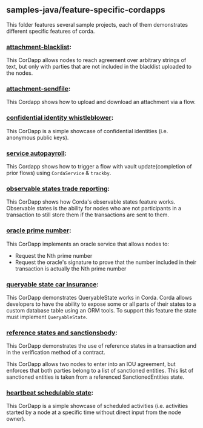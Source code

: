 ## samples-java/feature-specific-cordapps

This folder features several sample projects, each of them demonstrates different specific features of corda.

### [attachment-blacklist](./attachment-blacklist):
This CorDapp allows nodes to reach agreement over arbitrary strings of text, but only with parties that are not included in the blacklist uploaded to the nodes.

### [attachment-sendfile](./attachment-sendfile):
This Cordapp shows how to upload and download an attachment via a flow.

### [confidential identity whistleblower](./confidentialidentity-whistleblower):
This CorDapp is a simple showcase of confidential identities (i.e. anonymous public keys).

### [service autopayroll](./cordaservice-autopayroll):
This Cordapp shows how to trigger a flow with vault update(completion of prior flows) using `CordaService` & `trackby`.

### [observable states trade reporting](./observablestates-tradereporting):
This CorDapp shows how Corda's observable states feature works. Observable states is the ability for nodes who are not participants in a transaction to still store them if the transactions are sent to them.

### [oracle prime number](./oracle-primenumber):
This CorDapp implements an oracle service that allows nodes to:

* Request the Nth prime number
* Request the oracle's signature to prove that the number included in their transaction is actually the Nth prime number

### [queryable state car insurance](./queryablestate-carinsurance):
This CorDapp demonstrates QueryableState works in Corda. Corda allows developers to have the ability to expose some or all parts of their states to a custom database table using an ORM tools. To support this feature the state must implement `QueryableState`.

### [reference states and sanctionsbody](./referencestates-sanctionsbody):
This CorDapp demonstrates the use of reference states in a transaction and in the verification method of a contract.

This CorDapp allows two nodes to enter into an IOU agreement, but enforces that both parties belong to a list of sanctioned entities. This list of sanctioned entities is taken from a referenced SanctionedEntities state.

### [heartbeat schedulable state](./schedulablestate-heartbeat):
This CorDapp is a simple showcase of scheduled activities (i.e. activities started by a node at a specific time without direct input from the node owner).

